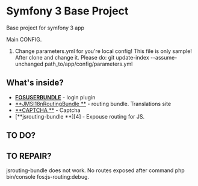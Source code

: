 Symfony 3 Base Project
========================

Base project for symfony 3 app

Main CONFIG.    
1. Change parameters.yml for you're local config! This file is only sample!
    After clone and change it. Please do:
    git update-index --assume-unchanged path_to/app/config/parameters.yml


What's inside?
--------------

  * [**FOSUSERBUNDLE**][1] - login plugin
  * [**JMSI18nRoutingBundle **][2] - routing bundle. Translations site
  * [**CAPTCHA **][3] - Captcha
  * [**jsrouting-bundle **][4] - Expouse routing for JS. 


TO DO?
--------------

TO REPAIR?
--------------
jsrouting-bundle does not work. No routes exposed after command php bin/console fos:js-routing:debug. 

[1]:  https://github.com/FriendsOfSymfony/FOSUserBundle
[2]:  http://jmsyst.com/bundles/JMSI18nRoutingBundle
[3]:  https://github.com/Gregwar/CaptchaBundle


